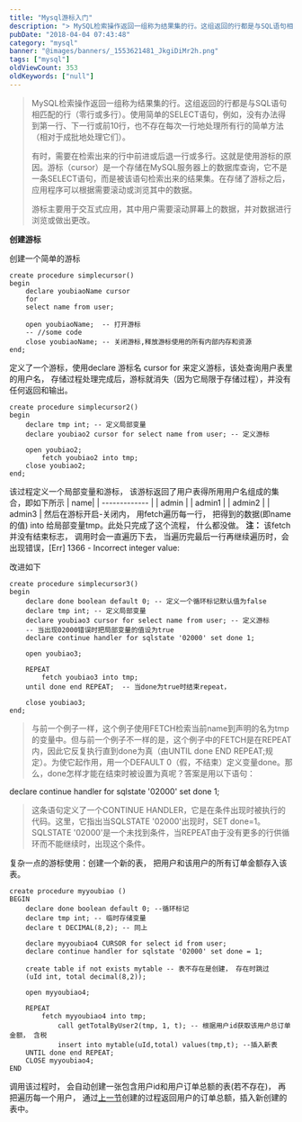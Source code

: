 ```yaml
---
title: "Mysql游标入门"
description: "> MySQL检索操作返回一组称为结果集的行。这组返回的行都是与SQL语句相匹配的行（零行或多行）。使用简单的SELECT语句，例如，没有办法得到第一行、下一行或前10行，也不存在每次一行地处理所有行的简单方法（相对于..."
pubDate: "2018-04-04 07:43:48"
category: "mysql"
banner: "@images/banners/_1553621481_JkgiDiMr2h.png"
tags: ["mysql"]
oldViewCount: 353
oldKeywords: ["null"]
---
```


> MySQL检索操作返回一组称为结果集的行。这组返回的行都是与SQL语句相匹配的行（零行或多行）。使用简单的SELECT语句，例如，没有办法得到第一行、下一行或前10行，也不存在每次一行地处理所有行的简单方法（相对于成批地处理它们）。
> 
> 有时，需要在检索出来的行中前进或后退一行或多行。这就是使用游标的原因。游标（cursor）是一个存储在MySQL服务器上的数据库查询，它不是一条SELECT语句，而是被该语句检索出来的结果集。在存储了游标之后，应用程序可以根据需要滚动或浏览其中的数据。
> 
> 游标主要用于交互式应用，其中用户需要滚动屏幕上的数据，并对数据进行浏览或做出更改。

**创建游标**

创建一个简单的游标
```
create procedure simplecursor()
begin
	declare youbiaoName cursor
	for
	select name from user;
	
	open youbiaoName;  -- 打开游标
	-- //some code
	close youbiaoName; -- 关闭游标,释放游标使用的所有内部内存和资源
end;
```
定义了一个游标，使用declare 游标名 cursor for 来定义游标，该处查询用户表里的用户名， 存储过程处理完成后，游标就消失（因为它局限于存储过程），并没有任何返回和输出。

```
create procedure simplecursor2()
begin
	declare tmp int; -- 定义局部变量
	declare youbiao2 cursor for select name from user; -- 定义游标

	open youbiao2;
		fetch youbiao2 into tmp;
	close youbiao2;
end;
```
该过程定义一个局部变量和游标， 该游标返回了用户表得所用用户名组成的集合，即如下所示
| name|
| ------------- |
| admin |
| admin1 |
| admin2 |
| admin3 |
然后在游标开启-关闭内， 用fetch遍历每一行， 把得到的数据(即name的值) into  给局部变量tmp。此处只完成了这个流程， 什么都没做。
**注：** 该fetch并没有结束标志， 调用时会一直遍历下去， 当遍历完最后一行再继续遍历时，会出现错误，[Err] 1366 - Incorrect integer value:

改进如下

```
create procedure simplecursor3()
begin
	declare done boolean default 0; -- 定义一个循环标记默认值为false
	declare tmp int; -- 定义局部变量
	declare youbiao3 cursor for select name from user; -- 定义游标
	-- 当出现02000错误时把局部变量的值设为true
	declare continue handler for sqlstate '02000' set done 1; 
	
	open youbiao3;

	REPEAT
		fetch youbiao3 into tmp;
	until done end REPEAT;	-- 当done为true时结束repeat，
	
	close youbiao3;
end;
```

> 与前一个例子一样，这个例子使用FETCH检索当前name到声明的名为tmp的变量中。但与前一个例子不一样的是，这个例子中的FETCH是在REPEAT内，因此它反复执行直到done为真（由UNTIL done END REPEAT;规定）。为使它起作用，用一个DEFAULT 0（假，不结束）定义变量done。那么，done怎样才能在结束时被设置为真呢？答案是用以下语句：
> 
declare continue handler for sqlstate '02000' set done 1;

> 这条语句定义了一个CONTINUE HANDLER，它是在条件出现时被执行的代码。这里，它指出当SQLSTATE '02000'出现时，SET done=1。SQLSTATE '02000'是一个未找到条件，当REPEAT由于没有更多的行供循环而不能继续时，出现这个条件。

复杂一点的游标使用：创建一个新的表， 把用户和该用户的所有订单金额存入该表。

```
create procedure myyoubiao ()
BEGIN
	declare done boolean default 0; --循环标记
	declare tmp int; -- 临时存储变量
	declare t DECIMAL(8,2); -- 同上
	
	declare myyoubiao4 CURSOR for select id from user;
	declare continue handler for sqlstate '02000' set done = 1;

	create table if not exists mytable -- 表不存在是创建， 存在时跳过
	(uId int, total decimal(8,2));

	open myyoubiao4;
	
	REPEAT
		fetch myyoubiao4 into tmp;
			call getTotalByUser2(tmp, 1, t); -- 根据用户id获取该用户总订单金额， 含税
			insert into mytable(uId,total) values(tmp,t); --插入新表
	UNTIL done end REPEAT;
	CLOSE myyoubiao4;
END
```
调用该过程时， 会自动创建一张包含用户id和用户订单总额的表(若不存在)， 再把遍历每一个用户， 通过[上一节](http://blog.csdn.net/xu5733127/article/details/49795913)创建的过程返回用户的订单总额，插入新创建的表中。
